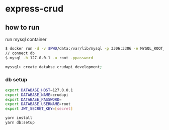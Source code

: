 # express-crud


## how to run

run mysql container

```bash
$ docker run -d -v $PWD/data:/var/lib/mysql -p 3306:3306 -e MYSQL_ROOT_PASSWORD=password mysql-ja
// connect db
$ mysql -h 127.0.0.1 -u root -ppassword

myssql> create databse crudapi_development;
```


### db setup

```bash
export DATABASE_HOST=127.0.0.1
export DATABASE_NAME=crudapi
export DATABASE_PASSWORD=
export DATABASE_USERNAME=root
export JWT_SECRET_KEY=[secret]

yarn install
yarn db:setup
```

